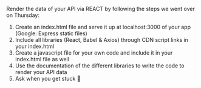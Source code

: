 Render the data of your API via REACT by following the steps we went over on Thursday:
1. Create an index.html file and serve it up at localhost:3000 of your app (Google: Express static files)
2. Include all libraries (React, Babel & Axios) through CDN script links in your index.html
3. Create a javascript file for your own code and include it in your index.html file as well
4. Use the documentation of the different libraries to write the code to render your API data
5. Ask when you get stuck :slightly_smiling_face: